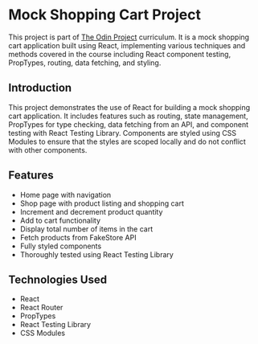 # Mock Shopping Cart Project

This project is part of [The Odin Project](https://www.theodinproject.com) curriculum. It is a mock shopping cart application built using React, implementing various techniques and methods covered in the course including React component testing, PropTypes, routing, data fetching, and styling.

## Introduction

This project demonstrates the use of React for building a mock shopping cart application. It includes features such as routing, state management, PropTypes for type checking, data fetching from an API, and component testing with React Testing Library. Components are styled using CSS Modules to ensure that the styles are scoped locally and do not conflict with other components.

## Features

- Home page with navigation
- Shop page with product listing and shopping cart
- Increment and decrement product quantity
- Add to cart functionality
- Display total number of items in the cart
- Fetch products from FakeStore API
- Fully styled components
- Thoroughly tested using React Testing Library

## Technologies Used

- React
- React Router
- PropTypes
- React Testing Library
- CSS Modules
